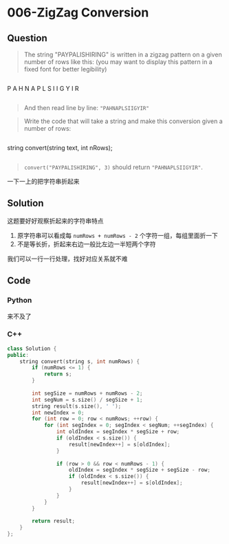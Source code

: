 # 006-ZigZag Conversion

## Question
> The string "PAYPALISHIRING" is written in a zigzag pattern on a given number of rows like this: (you may want to display this pattern in a fixed font for better legibility)

> ```
P   A   H   N
A P L S I I G
Y   I   R
> ```

> And then read line by line: `"PAHNAPLSIIGYIR"`

> Write the code that will take a string and make this conversion given a number of rows:

> ```
string convert(string text, int nRows);
> ```

> `convert("PAYPALISHIRING", 3)` should return `"PAHNAPLSIIGYIR"`.

一下一上的把字符串折起来

## Solution

这题要好好观察折起来的字符串特点

1. 原字符串可以看成每 `numRows + numRows - 2` 个字符一组，每组里面折一下
2. 不是等长折，折起来右边一般比左边一半短两个字符

我们可以一行一行处理，找好对应关系就不难

## Code

### Python
来不及了

### C++
```cpp
class Solution {
public:
    string convert(string s, int numRows) {
        if (numRows <= 1) {
            return s;
        }
        
        int segSize = numRows + numRows - 2;
        int segNum = s.size() / segSize + 1;
        string result(s.size(), ' ');
        int newIndex = 0;
        for (int row = 0; row < numRows; ++row) {
            for (int segIndex = 0; segIndex < segNum; ++segIndex) {
                int oldIndex = segIndex * segSize + row;
                if (oldIndex < s.size()) {
                    result[newIndex++] = s[oldIndex];
                }
                
                if (row > 0 && row < numRows - 1) {
                    oldIndex = segIndex * segSize + segSize - row;
                    if (oldIndex < s.size()) {
                        result[newIndex++] = s[oldIndex];
                    }
                }
            }
        }
        
        return result;
    }
};
```

